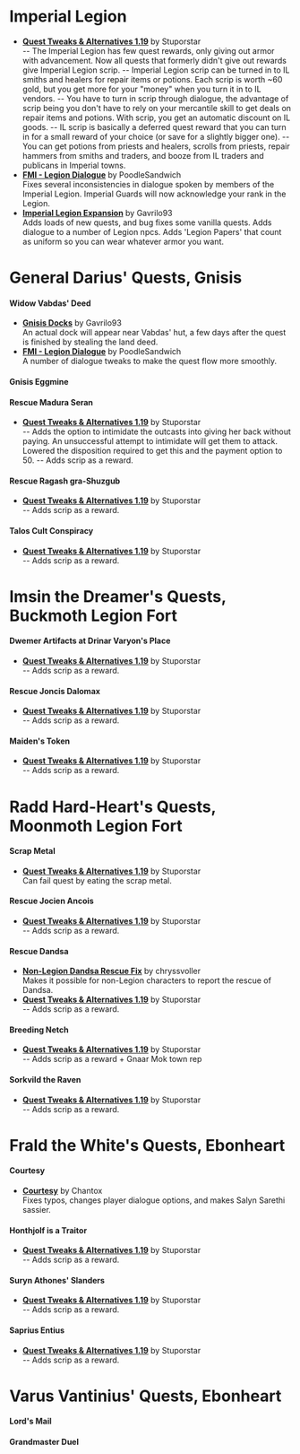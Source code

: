 # Imperial Legion
* [**Quest Tweaks & Alternatives 1.19**](https://www.dropbox.com/s/0ihtlpfrzfhiwxo/QTA_1.19.7z?dl=0) by Stuporstar  
-- The Imperial Legion has few quest rewards, only giving out armor with advancement. Now all quests that formerly didn't give out rewards give Imperial Legion scrip.
-- Imperial Legion scrip can be turned in to IL smiths and healers for repair items or potions. Each scrip is worth ~60 gold, but you get more for your "money" when you turn it in to IL vendors.
-- You have to turn in scrip through dialogue, the advantage of scrip being you don't have to rely on your mercantile skill to get deals on repair items and potions. With scrip, you get an automatic discount on IL goods.
-- IL scrip is basically a deferred quest reward that you can turn in for a small reward of your choice (or save for a slightly bigger one).
-- You can get potions from priests and healers, scrolls from priests, repair hammers from smiths and traders, and booze from IL traders and publicans in Imperial towns.
* [**FMI - Legion Dialogue**](https://www.nexusmods.com/morrowind/mods/47318) by PoodleSandwich  
Fixes several inconsistencies in dialogue spoken by members of the Imperial Legion. Imperial Guards will now acknowledge your rank in the Legion.  
* [**Imperial Legion Expansion**](https://www.nexusmods.com/morrowind/mods/44469) by Gavrilo93  
Adds loads of new quests, and bug fixes some vanilla quests. Adds dialogue to a number of Legion npcs. Adds 'Legion Papers' that count as uniform so you can wear whatever armor you want. 

# General Darius' Quests, Gnisis
#### Widow Vabdas' Deed
* [**Gnisis Docks**](https://www.nexusmods.com/morrowind/mods/45994) by Gavrilo93  
An actual dock will appear near Vabdas' hut, a few days after the quest is finished by stealing the land deed.  
* [**FMI - Legion Dialogue**](https://www.nexusmods.com/morrowind/mods/47318) by PoodleSandwich  
A number of dialogue tweaks to make the quest flow more smoothly.  
#### Gnisis Eggmine
#### Rescue Madura Seran
* [**Quest Tweaks & Alternatives 1.19**](https://www.dropbox.com/s/0ihtlpfrzfhiwxo/QTA_1.19.7z?dl=0) by Stuporstar  
-- Adds the option to intimidate the outcasts into giving her back without paying. An unsuccessful attempt to intimidate will get them to attack. Lowered the disposition required to get this and the payment option to 50.
-- Adds scrip as a reward.
#### Rescue Ragash gra-Shuzgub
* [**Quest Tweaks & Alternatives 1.19**](https://www.dropbox.com/s/0ihtlpfrzfhiwxo/QTA_1.19.7z?dl=0) by Stuporstar  
-- Adds scrip as a reward.
#### Talos Cult Conspiracy
* [**Quest Tweaks & Alternatives 1.19**](https://www.dropbox.com/s/0ihtlpfrzfhiwxo/QTA_1.19.7z?dl=0) by Stuporstar  
-- Adds scrip as a reward.

# Imsin the Dreamer's Quests, Buckmoth Legion Fort
#### Dwemer Artifacts at Drinar Varyon's Place
* [**Quest Tweaks & Alternatives 1.19**](https://www.dropbox.com/s/0ihtlpfrzfhiwxo/QTA_1.19.7z?dl=0) by Stuporstar  
-- Adds scrip as a reward.
#### Rescue Joncis Dalomax
* [**Quest Tweaks & Alternatives 1.19**](https://www.dropbox.com/s/0ihtlpfrzfhiwxo/QTA_1.19.7z?dl=0) by Stuporstar  
-- Adds scrip as a reward.
#### Maiden's Token
* [**Quest Tweaks & Alternatives 1.19**](https://www.dropbox.com/s/0ihtlpfrzfhiwxo/QTA_1.19.7z?dl=0) by Stuporstar  
-- Adds scrip as a reward.

# Radd Hard-Heart's Quests, Moonmoth Legion Fort
#### Scrap Metal
* [**Quest Tweaks & Alternatives 1.19**](https://www.dropbox.com/s/0ihtlpfrzfhiwxo/QTA_1.19.7z?dl=0) by Stuporstar  
Can fail quest by eating the scrap metal.  
#### Rescue Jocien Ancois
* [**Quest Tweaks & Alternatives 1.19**](https://www.dropbox.com/s/0ihtlpfrzfhiwxo/QTA_1.19.7z?dl=0) by Stuporstar  
-- Adds scrip as a reward.
#### Rescue Dandsa
* [**Non-Legion Dandsa Rescue Fix**](https://www.nexusmods.com/morrowind/mods/46927) by chryssvoller  
Makes it possible for non-Legion characters to report the rescue of Dandsa.  
* [**Quest Tweaks & Alternatives 1.19**](https://www.dropbox.com/s/0ihtlpfrzfhiwxo/QTA_1.19.7z?dl=0) by Stuporstar  
-- Adds scrip as a reward.
#### Breeding Netch
* [**Quest Tweaks & Alternatives 1.19**](https://www.dropbox.com/s/0ihtlpfrzfhiwxo/QTA_1.19.7z?dl=0) by Stuporstar  
-- Adds scrip as a reward + Gnaar Mok town rep
#### Sorkvild the Raven
* [**Quest Tweaks & Alternatives 1.19**](https://www.dropbox.com/s/0ihtlpfrzfhiwxo/QTA_1.19.7z?dl=0) by Stuporstar  
-- Adds scrip as a reward.

# Frald the White's Quests, Ebonheart
#### Courtesy
* [**Courtesy**](https://www.nexusmods.com/morrowind/mods/46781) by Chantox  
 Fixes typos, changes player dialogue options, and makes Salyn Sarethi sassier.
#### Honthjolf is a Traitor
* [**Quest Tweaks & Alternatives 1.19**](https://www.dropbox.com/s/0ihtlpfrzfhiwxo/QTA_1.19.7z?dl=0) by Stuporstar  
-- Adds scrip as a reward.
#### Suryn Athones' Slanders
* [**Quest Tweaks & Alternatives 1.19**](https://www.dropbox.com/s/0ihtlpfrzfhiwxo/QTA_1.19.7z?dl=0) by Stuporstar  
-- Adds scrip as a reward.
#### Saprius Entius
* [**Quest Tweaks & Alternatives 1.19**](https://www.dropbox.com/s/0ihtlpfrzfhiwxo/QTA_1.19.7z?dl=0) by Stuporstar  
-- Adds scrip as a reward.

# Varus Vantinius' Quests, Ebonheart
#### Lord's Mail
#### Grandmaster Duel
